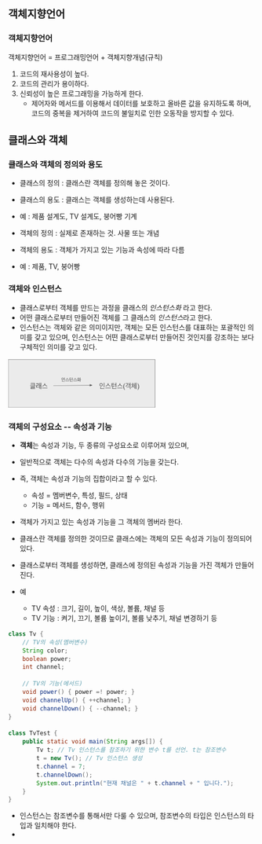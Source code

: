 ## 객체지향언어
### 객체지향언어
객체지향언어 = 프로그래밍언어 + 객체지향개념(규칙)
1. 코드의 재사용성이 높다.
2. 코드의 관리가 용이하다.
3. 신뢰성이 높은 프로그래밍을 가능하게 한다.
   - 제어자와 메서드를 이용해서 데이터를 보호하고 올바른 값을 유지하도록 하며, 코드의 중복을 제거하여 코드의 불일치로 인한 오동작을 방지할 수 있다.

## 클래스와 객체
### 클래스와 객체의 정의와 용도
- 클래스의 정의 : 클래스란 객체를 정의해 놓은 것이다.
- 클래스의 용도 : 클래스는 객체를 생성하는데 사용된다.
- 예 : 제품 설계도, TV 설계도, 붕어빵 기계


- 객체의 정의 : 실제로 존재하는 것. 사물 또는 개념
- 객체의 용도 : 객체가 가지고 있는 기능과 속성에 따라 다름
- 예 : 제품, TV, 붕어빵

### 객체와 인스턴스
- 클래스로부터 객체를 만드는 과정을 클래스의 _인스턴스화_ 라고 한다.
- 어떤 클래스로부터 만들어진 객체를 그 클래스의 *인스턴스*라고 한다.
- 인스턴스는 객체와 같은 의미이지만, 객체는 모든 인스턴스를 대표하는 포괄적인 의미를 갖고 있으며, 인스턴스는 어떤 클래스로부터 만들어진 것인지를 강조하는 보다 구체적인 의미를 갖고 있다.

<img height="100" src="./assets/스크린샷 2024-08-06 오후 11.59.56.png" width="300"/>

### 객체의 구성요소 -- 속성과 기능
- **객체**는 속성과 기능, 두 종류의 구성요소로 이루어져 있으며,
- 일반적으로 객체는 다수의 속성과 다수의 기능을 갖는다.
- 즉, 객체는 속성과 기능의 집합이라고 할 수 있다.
  - 속성 = 멤버변수, 특성, 필드, 상태
  - 기능 = 메서드, 함수, 행위
- 객체가 가지고 있는 속성과 기능을 그 객체의 멤버라 한다.


- 클래스란 객체를 정의한 것이므로 클래스에는 객체의 모든 속성과 기능이 정의되어 있다.
- 클래스로부터 객체를 생성하면, 클래스에 정의된 속성과 기능을 가진 객체가 만들어 진다.


- 예 
  - TV 속성 : 크기, 길이, 높이, 색상, 볼륨, 채널 등
  - TV 기능 : 켜기, 끄기, 볼륨 높이기, 볼륨 낮추기, 채널 변경하기 등

```java
class Tv {
    // TV의 속성(멤버변수)
    String color;
    boolean power;
    int channel;
    
    // TV의 기능(메서드)
    void power() { power =! power; }
    void channelUp() { ++channel; }
    void channelDown() { --channel; }
}

class TvTest {
    public static void main(String args[]) {
        Tv t; // Tv 인스턴스를 참조하기 위한 변수 t를 선언. t는 참조변수
        t = new Tv(); // Tv 인스턴스 생성
        t.channel = 7; 
        t.channelDown();
        System.out.println("현재 채널은 " + t.channel + " 입니다.");
    }
}
```
- 인스턴스는 참조변수를 통해서만 다룰 수 있으며, 참조변수의 타입은 인스턴스의 타입과 일치해야 한다.
- 
